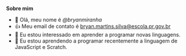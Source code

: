 __Sobre mim__
- 👋 Olá, meu nome é _@bryanmiranha_
- 👍 Meu email de contato é bryan.martins.silva@escola.pr.gov.br
- 👀 Eu estou interessado em aprender a programar novas linguagens.
- 🌱 Eu estou aprendendo a programar recentemente a linguagem de JavaScript e Scratch.
